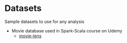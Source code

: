 # Datasets

Sample datasets to use for any analysis

- Movie database used in Spark-Scala course on Udemy
  - [movie-lens](https://grouplens.org/datasets/movielens/)
